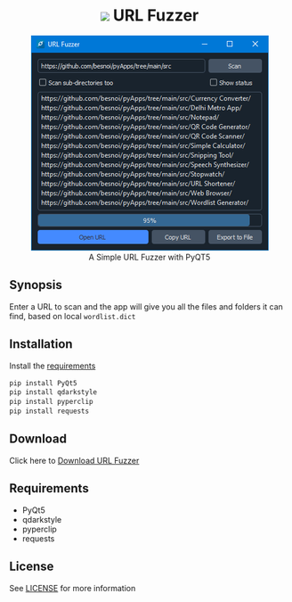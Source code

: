 
<h1 align='center'> <img width=32 src='fuzzer.ico'> URL Fuzzer</h1>
<p align='center'>
    <img src='../../_img/url_fuzzer.PNG'><br>
    A Simple URL Fuzzer with PyQT5
</p>

## Synopsis

Enter a URL to scan and the app will give you all the files and folders it can find, based on local `wordlist.dict` 

## Installation

Install the [requirements](#requirements)
```bash
pip install PyQt5
pip install qdarkstyle
pip install pyperclip
pip install requests
```

## Download

Click here to [Download URL Fuzzer](https://downgit.github.io/#/home?url=https://github.com/besnoi/pyapps/tree/main/src/URL%20Fuzzer)

## Requirements
- PyQt5
- qdarkstyle
- pyperclip
- requests

## License

See [LICENSE](https://github.com/besnoi/pyApps/blob/main/LICENSE) for more information
